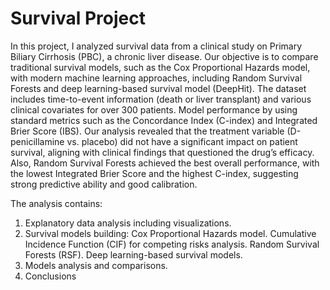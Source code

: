 # Survival Project

In this project, I analyzed survival data from a clinical study on Primary Biliary Cirrhosis (PBC), a chronic liver disease. Our objective is to compare traditional survival models, such as the Cox Proportional Hazards model, with modern machine learning approaches, including Random Survival Forests and deep learning-based survival model (DeepHit). The dataset includes time-to-event information (death or liver transplant) and various clinical covariates for over 300 patients. Model performance by using standard metrics such as the Concordance Index (C-index) and Integrated Brier Score (IBS). 
Our analysis revealed that the treatment variable (D-penicillamine vs. placebo) did not have a significant impact on patient survival, aligning with clinical findings that questioned the drug’s efficacy. Also, Random Survival Forests achieved the best overall performance, with the lowest Integrated Brier Score and the highest C-index, suggesting strong predictive ability and good calibration.

The analysis contains:
1. Explanatory data analysis including visualizations.
2. Survival models building:
  Cox Proportional Hazards model.
  Cumulative Incidence Function (CIF) for competing risks analysis.
  Random Survival Forests (RSF).
  Deep learning-based survival models.
3. Models analysis and comparisons.
4. Conclusions
